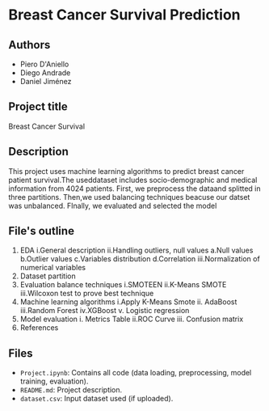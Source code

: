 # Breast Cancer Survival Prediction

## Authors
- Piero D'Aniello
- Diego Andrade
- Daniel Jiménez

## Project title
Breast Cancer Survival 

## Description
This project uses machine learning algorithms to predict breast cancer patient survival.The useddataset includes socio-demographic and medical information from 4024 patients. First, we preprocess the dataand splitted in three partitions. Then,we used balancing techniques beacuse our datset was unbalanced. FInally, we evaluated and selected the model

## File's outline
1. EDA
    i.General description
    ii.Handling outliers, null values
        a.Null values
        b.Outlier values
        c.Variables distribution
        d.Correlation
    iii.Normalization of numerical variables
2. Dataset partition
3. Evaluation balance techniques
    i.SMOTEEN
    ii.K-Means SMOTE
    iii.Wilcoxon test to prove best technique
4. Machine learning algorithms
    i.Apply K-Means Smote
    ii. AdaBoost
    iii.Random Forest
    iv.XGBoost
    v. Logistic regression
5. Model evaluation
    i. Metrics Table
    ii.ROC Curve
    iii. Confusion matrix
6. References


## Files
- `Project.ipynb`: Contains all code (data loading, preprocessing, model training, evaluation).
- `README.md`: Project description.
- `dataset.csv`: Input dataset used (if uploaded).

